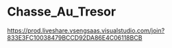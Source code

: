 # Chasse_Au_Tresor
https://prod.liveshare.vsengsaas.visualstudio.com/join?833E3FC10038479BCCD92DA86E4C06118BCB

